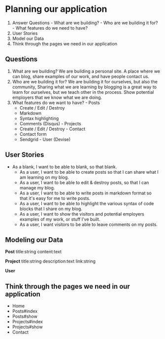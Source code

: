 # Planning our application

  1. Answer Questions
    - What are we building?
    - Who are we building it for?
    - What features do we need to have?
  2. User Stories
  3. Model our Data
  4. Think through the pages we need in our application

## Questions

  1. What are we building? We are building a personal site. A place where we can blog, share examples of our work, and have people contact us.
  2. Who are we building it for? We are building it for ourselves, but also the community, Sharing what we are learning by blogging is a great way to learn for ourselves, but we teach other in the process. Show potential employers that we know what we are doing.
  3. What features do we want to have?
    - Posts
      - Create / Edit / Destroy
      - Markdown
      - Syntax highlighting
      - Comments (Disqus)
    - Projects
      - Create / Edit / Destroy
    - Contact
      - Contact form
      - Sendgrid
    - User (Devise)

## User Stories

  - As a blank, I want to be able to blank, so that blank.
    - As a user, I want to be able to create posts so that I can share what I am learning on my blog.
    - As a user, I want to be able to edit & destroy posts, so that I can manage my blog.
    - As a user, I want to be able to write posts in markdown format so that it's easy for me to write posts.
    - As a user, I want to be able to highlight the various syntax of code blocks that I share on my blog.
    - As a user, I want to show the visitors and potential employers examples of my work, or stuff I've built.
    - As a user, I want visitors to be able to leave comments on my posts.

## Modeling our Data

  **Post**
     title:string
     content:text

  **Project**
     title:string
     description:text
     link:string

  **User**

## Think through the pages we need in our application

  - Home
  - Posts#index
  - Posts#show
  - Projects#index
  - Projects#show
  - Contact
